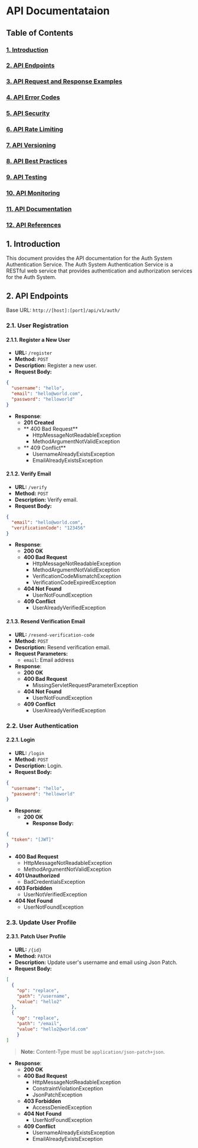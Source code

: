 # API Documentataion

## Table of Contents

### [1. Introduction](#introduction)
### [2. API Endpoints](#api-endpoints)
### [3. API Request and Response Examples](#api-request-and-response-examples)
### [4. API Error Codes](#api-error-codes)
### [5. API Security](#api-security)
### [6. API Rate Limiting](#api-rate-limiting)
### [7. API Versioning](#api-versioning)
### [8. API Best Practices](#api-best-practices)
### [9. API Testing](#api-testing)
### [10. API Monitoring](#api-monitoring)
### [11. API Documentation](#api-documentation)
### [12. API References](#api-references)

## 1. Introduction

This document provides the API documentation for the Auth System Authentication Service. The Auth System Authentication Service is a RESTful web service that provides authentication and authorization services for the Auth System.

## 2. API Endpoints

Base URL: `http://[host]:[port]/api/v1/auth/`

### 2.1. User Registration

#### 2.1.1. Register a New User

- **URL:** `/register`
- **Method:** `POST`
- **Description:** Register a new user.
- **Request Body:**
```json
{
  "username": "hello",
  "email": "hello@world.com",
  "password": "helloworld"
}
```
- **Response**:
  - **201 Created**
  - ** 400 Bad Request**
    - HttpMessageNotReadableException
    - MethodArgumentNotValidException
  - ** 409 Conflict**
    - UsernameAlreadyExistsException
    - EmailAlreadyExistsException

#### 2.1.2. Verify Email

- **URL:** `/verify`
- **Method:** `POST`
- **Description:** Verify email.
- **Request Body:**
```json
{
  "email": "hello@world.com",
  "verificationCode": "123456"
}
```
- **Response**:
  - **200 OK**
  - **400 Bad Request**
    - HttpMessageNotReadableException
    - MethodArgumentNotValidException
    - VerificationCodeMismatchException
    - VerificationCodeExpiredException
  - **404 Not Found**
    - UserNotFoundException
  - **409 Conflict**
    - UserAlreadyVerifiedException

#### 2.1.3. Resend Verification Email

- **URL:** `/resend-verification-code`
- **Method:** `POST`
- **Description:** Resend verification email.
- **Request Parameters:**
  - `email`: Email address
- **Response**:
  - **200 OK**
  - **400 Bad Request**
    - MissingServletRequestParameterException
  - **404 Not Found**
    - UserNotFoundException
  - **409 Conflict**
    - UserAlreadyVerifiedException

### 2.2. User Authentication

#### 2.2.1. Login

- **URL:** `/login`
- **Method:** `POST`
- **Description:** Login.
- **Request Body:**
```json
{
  "username": "hello",
  "password": "helloworld"
}
```

- **Response**:
  - **200 OK**
    - **Response Body:**
```json
{
  "token": "[JWT]"
}
```
  - **400 Bad Request**
    - HttpMessageNotReadableException
    - MethodArgumentNotValidException
  - **401 Unauthorized**
    - BadCredentialsException
  - **403 Forbidden**
    - UserNotVerifiedException
  - **404 Not Found**
    - UserNotFoundException

### 2.3. Update User Profile

#### 2.3.1. Patch User Profile

- **URL:** `/{id}`
- **Method:** `PATCH`
- **Description:** Update user's username and email using Json Patch.
- **Request Body:**
```json
[
  {
    "op": "replace",
    "path": "/username",
    "value": "hello2"
  },
  {
    "op": "replace",
    "path": "/email",
    "value": "hello2@world.com"
    }
]
```

> **Note:** Content-Type must be `application/json-patch+json`.
- **Response**:
  - **200 OK**
  - **400 Bad Request**
    - HttpMessageNotReadableException
    - ConstraintViolationException
    - JsonPatchException
  - **403 Forbidden**
    - AccessDeniedException
  - **404 Not Found**
    - UserNotFoundException
  - **409 Conflict**
    - UsernameAlreadyExistsException
    - EmailAlreadyExistsException
    